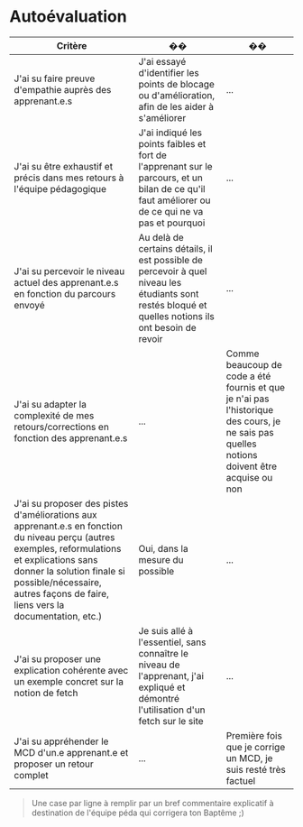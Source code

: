 # Autoévaluation

| Critère | �� | �� |
| ---------------- | ---------------- | ---------------- |
| J'ai su faire preuve d'empathie auprès des apprenant.e.s | J'ai essayé d'identifier les points de blocage ou d'amélioration, afin de les aider à s'améliorer | ... |
| J'ai su être exhaustif et précis dans mes retours à l'équipe pédagogique | J'ai indiqué les points faibles et fort de l'apprenant sur le parcours, et un bilan de ce qu'il faut améliorer ou de ce qui ne va pas et pourquoi | ... |
| J'ai su percevoir le niveau actuel des apprenant.e.s en fonction du parcours envoyé | Au delà de certains détails, il est possible de percevoir à quel niveau les étudiants sont restés bloqué et quelles notions ils ont besoin de revoir | ... |
| J'ai su adapter la complexité de mes retours/corrections en fonction des apprenant.e.s | ... | Comme beaucoup de code a été fournis et que je n'ai pas l'historique des cours, je ne sais pas quelles notions doivent être acquise ou non |
| J'ai su proposer des pistes d'améliorations aux apprenant.e.s en fonction du niveau perçu (autres exemples, reformulations et explications sans donner la solution finale si possible/nécessaire, autres façons de faire, liens vers la documentation, etc.) | Oui, dans la mesure du possible | ... |
| J'ai su proposer une explication cohérente avec un exemple concret sur la notion de fetch | Je suis allé à l'essentiel, sans connaître le niveau de l'apprenant, j'ai expliqué et démontré l'utilisation d'un fetch sur le site | ... |
| J'ai su appréhender le MCD d'un.e apprenant.e et proposer un retour complet | ... | Première fois que je corrige un MCD, je suis resté très factuel |

> Une case par ligne à remplir par un bref commentaire explicatif à destination de l'équipe péda qui corrigera ton Baptême ;)
